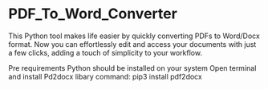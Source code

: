 # PDF_To_Word_Converter
This Python tool makes life easier by quickly converting PDFs to Word/Docx format. Now you can effortlessly edit and access your documents with just a few clicks, adding a touch of simplicity to your workflow.

Pre requirements 
Python should be installed on your system 
Open terminal and install Pd2docx libary 
command: pip3 install pdf2docx
